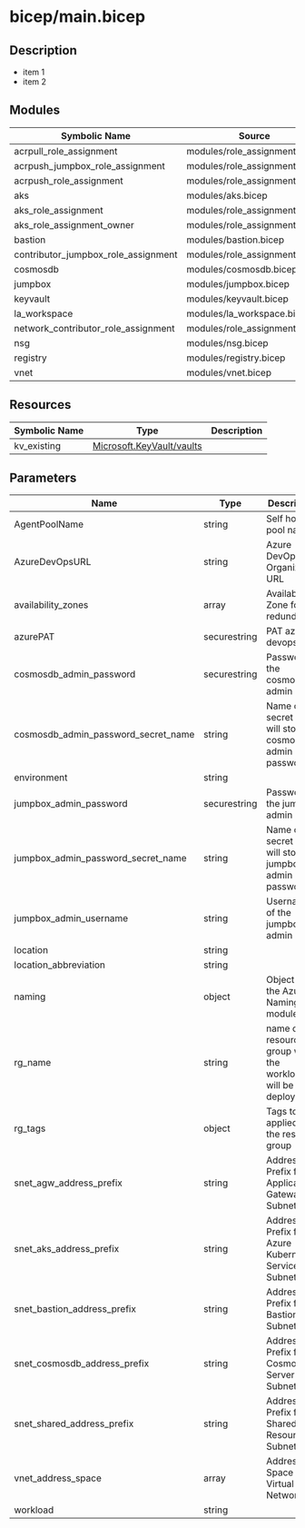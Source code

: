 # bicep/main.bicep

## Description

- item 1
- item 2


## Modules

| Symbolic Name | Source | Description |
| --- | --- | --- |
| acrpull_role_assignment | modules/role_assignment.bicep |  |
| acrpush_jumpbox_role_assignment | modules/role_assignment.bicep |  |
| acrpush_role_assignment | modules/role_assignment.bicep |  |
| aks | modules/aks.bicep |  |
| aks_role_assignment | modules/role_assignment.bicep |  |
| aks_role_assignment_owner | modules/role_assignment.bicep |  |
| bastion | modules/bastion.bicep |  |
| contributor_jumpbox_role_assignment | modules/role_assignment.bicep |  |
| cosmosdb | modules/cosmosdb.bicep |  |
| jumpbox | modules/jumpbox.bicep |  |
| keyvault | modules/keyvault.bicep |  |
| la_workspace | modules/la_workspace.bicep |  |
| network_contributor_role_assignment | modules/role_assignment.bicep |  |
| nsg | modules/nsg.bicep |  |
| registry | modules/registry.bicep |  |
| vnet | modules/vnet.bicep |  |

## Resources

| Symbolic Name | Type | Description |
| --- | --- | --- |
| kv_existing | [Microsoft.KeyVault/vaults](https://learn.microsoft.com/en-us/azure/templates/microsoft.keyvault/vaults) |  |

## Parameters

| Name | Type | Description | Default |
| --- | --- | --- | --- |
| AgentPoolName | string | Self hosted pool name |  |
| AzureDevOpsURL | string | Azure DevOps Organization URL |  |
| availability_zones | array | Availability Zone for redundancy |  |
| azurePAT | securestring | PAT azure devops |  |
| cosmosdb_admin_password | securestring | Password of the cosmosdb admin |  |
| cosmosdb_admin_password_secret_name | string | Name of the secret that will store the cosmosdb admin password |  |
| environment | string |  |  |
| jumpbox_admin_password | securestring | Password of the jumpbox admin |  |
| jumpbox_admin_password_secret_name | string | Name of the secret that will store the jumpbox admin password |  |
| jumpbox_admin_username | string | Username of the jumpbox admin |  |
| location | string |  |  |
| location_abbreviation | string |  |  |
| naming | object | Object of the Azure Naming module |  |
| rg_name | string | name of the resource group where the workload will be deployed |  |
| rg_tags | object | Tags to be applied on the resource group | {} |
| snet_agw_address_prefix | string | Address Prefix for Application Gateway Subnet |  |
| snet_aks_address_prefix | string | Address Prefix for Azure Kubernetes Service Subnet |  |
| snet_bastion_address_prefix | string | Address Prefix for Bastion Subnet |  |
| snet_cosmosdb_address_prefix | string | Address Prefix for CosmosDB Server Subnet |  |
| snet_shared_address_prefix | string | Address Prefix for Shared Resources Subnet |  |
| vnet_address_space | array | Address Space for Virtual Network |  |
| workload | string |  |  |

